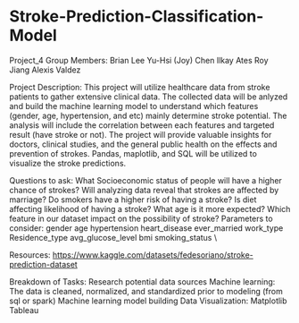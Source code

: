 # Stroke-Prediction-Classification-Model
Project_4
Group Members:
Brian Lee
Yu-Hsi (Joy) Chen
Ilkay Ates
Roy Jiang
Alexis Valdez

Project Description:
This project will utilize healthcare data from stroke patients to gather extensive clinical data. The collected data will be anlyzed and build the machine learning model to understand which features (gender, age, hypertension, and etc) mainly determine stroke potential. The analysis will include the correlation between each features and targeted result (have stroke or not). The project will provide valuable insights for doctors, clinical studies, and the general public health on the effects and prevention of strokes. Pandas, maplotlib, and SQL will be utilized to visualize the stroke predictions.

Questions to ask:
What Socioeconomic status of people will have a higher chance of strokes?
Will analyzing data reveal that strokes are affected by marriage?
Do smokers have a higher risk of having a stroke?
Is diet affecting likelihood of having a stroke?
What age is it more expected?
Which feature in our dataset impact on the possibility of stroke?
Parameters to consider:
gender
age
hypertension
heart_disease
ever_married
work_type
Residence_type
avg_glucose_level
bmi
smoking_status \

Resources:
https://www.kaggle.com/datasets/fedesoriano/stroke-prediction-dataset

Breakdown of Tasks:
Research potential data sources
Machine learning:
The data is cleaned, normalized, and standardized prior to modeling (from sql or spark)
Machine learning model building
Data Visualization:
Matplotlib
Tableau
